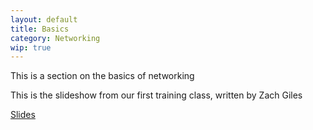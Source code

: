```yaml
---
layout: default
title: Basics
category: Networking
wip: true
---
```

This is a section on the basics of networking

This is the slideshow from our first training class, written by Zach Giles

[Slides](https://goo.gl/i9Asx4)
